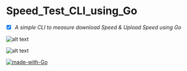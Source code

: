 # Speed_Test_CLI_using_Go
- [x] *A simple CLI to measure download Speed &amp; Upload Speed using Go*

![alt text](https://raw.githubusercontent.com/gophertuts/go-basics/master/gophertuts.svg?sanitize=true)


![alt text](https://encrypted-tbn0.gstatic.com/images?q=tbn%3AANd9GcTjW4AGo3fG9E1aGjOUG24lAA3B-1Jbpaw9nhIr1WEWexypf2Rb)

[![made-with-Go](https://img.shields.io/badge/Made%20with-Go-1f425f.svg)](http://golang.org)
